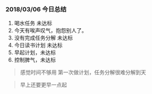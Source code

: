 ### 2018/03/06 今日总结
1. 喝水任务 未达标
2. 今天有唉声叹气，抱怨别人了。
3. 没有完成任务分解 未达标
4. 今日读书计划 未达标
5. 早起计划，未达标
6. 控制脾气，未达标

> 感觉时间不够用
  第一次做计划，任务分解很难分解到天
  
> 早上还要更早一点起
  